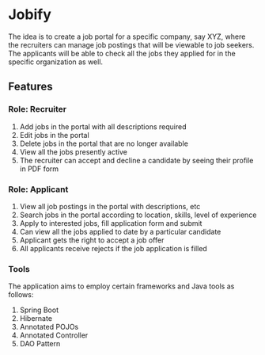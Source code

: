 # Jobify

The idea is to create a job portal for a specific company, say XYZ, where the recruiters can manage job postings that will be viewable to job seekers. The applicants will be able to check all the jobs they applied for in the specific organization as well.

## Features

### Role: Recruiter

1. Add jobs in the portal with all descriptions required
2. Edit jobs in the portal
3. Delete jobs in the portal that are no longer available
4. View all the jobs presently active
5. The recruiter can accept and decline a candidate by seeing their profile in PDF form

### Role: Applicant

1. View all job postings in the portal with descriptions, etc
2. Search jobs in the portal according to location, skills, level of experience
3. Apply to interested jobs, fill application form and submit
4. Can view all the jobs applied to date by a particular candidate
5. Applicant gets the right to accept a job offer
6. All applicants receive rejects if the job application is filled

### Tools

The application aims to employ certain frameworks and Java tools as follows:

1. Spring Boot
2. Hibernate
3. Annotated POJOs
4. Annotated Controller
5. DAO Pattern
